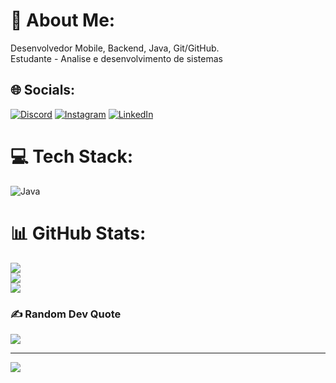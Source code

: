 # 💫 About Me:
Desenvolvedor Mobile, Backend, Java, Git/GitHub.<br>Estudante - Analise e desenvolvimento de sistemas


## 🌐 Socials:
[![Discord](https://img.shields.io/badge/Discord-%237289DA.svg?logo=discord&logoColor=white)](htttps://discord.gg/vitu#8675) [![Instagram](https://img.shields.io/badge/Instagram-%23E4405F.svg?logo=Instagram&logoColor=white)](https://instagram.com/vitorlopes__l) [![LinkedIn](https://img.shields.io/badge/LinkedIn-%230077B5.svg?logo=linkedin&logoColor=white)](https://linkedin.com/in/https://www.linkedin.com/in/lopes-vitor/) 

# 💻 Tech Stack:
![Java](https://img.shields.io/badge/java-%23ED8B00.svg?style=for-the-badge&logo=java&logoColor=white)
# 📊 GitHub Stats:
![](https://github-readme-stats.vercel.app/api?username=Lopes-Vitor&theme=radical&hide_border=false&include_all_commits=true&count_private=false)<br/>
![](https://github-readme-streak-stats.herokuapp.com/?user=Lopes-Vitor&theme=radical&hide_border=false)<br/>
![](https://github-readme-stats.vercel.app/api/top-langs/?username=Lopes-Vitor&theme=radical&hide_border=false&include_all_commits=true&count_private=false&layout=compact)

### ✍️ Random Dev Quote
![](https://quotes-github-readme.vercel.app/api?type=horizontal&theme=radical)

---
[![](https://visitcount.itsvg.in/api?id=Lopes-Vitor&icon=0&color=0)](https://visitcount.itsvg.in)
